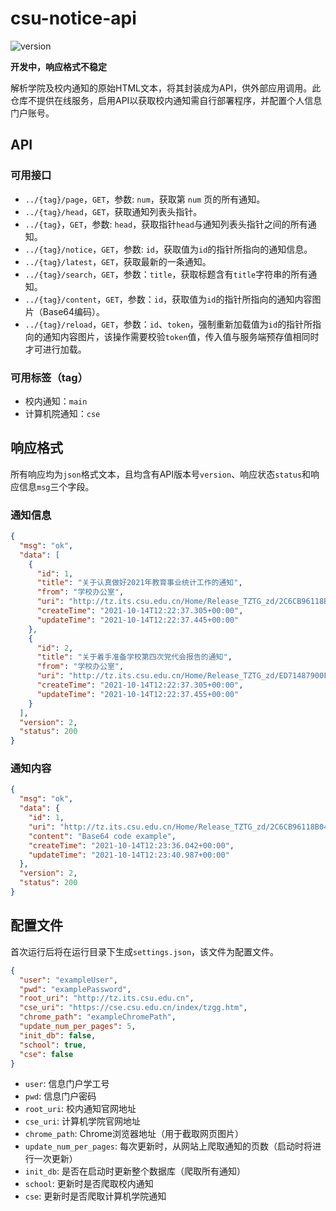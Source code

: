# csu-notice-api

![version](https://img.shields.io/badge/version-0.6.5--SNAPSHOT-blue)

**开发中，响应格式不稳定**

解析学院及校内通知的原始HTML文本，将其封装成为API，供外部应用调用。此仓库不提供在线服务，启用API以获取校内通知需自行部署程序，并配置个人信息门户账号。

## API

### 可用接口

- `../{tag}/page`，`GET`，参数: `num`，获取第 `num` 页的所有通知。
- `../{tag}/head`，`GET`，获取通知列表头指针。
- `../{tag}`，`GET`，参数: `head`，获取指针`head`与通知列表头指针之间的所有通知。
- `../{tag}/notice`，`GET`，参数: `id`，获取值为`id`的指针所指向的通知信息。
- `../{tag}/latest`，`GET`，获取最新的一条通知。
- `../{tag}/search`，`GET`，参数：`title`，获取标题含有`title`字符串的所有通知。
- `../{tag}/content`，`GET`，参数：`id`，获取值为`id`的指针所指向的通知内容图片（Base64编码）。
- `../{tag}/reload`，`GET`，参数：`id`、`token`，强制重新加载值为`id`的指针所指向的通知内容图片，该操作需要校验`token`值，传入值与服务端预存值相同时才可进行加载。

### 可用标签（tag）

- 校内通知：`main`
- 计算机院通知：`cse`

## 响应格式

所有响应均为`json`格式文本，且均含有API版本号`version`、响应状态`status`和响应信息`msg`三个字段。

### 通知信息

```json
{
  "msg": "ok",
  "data": [
    {
      "id": 1,
      "title": "关于认真做好2021年教育事业统计工作的通知",
      "from": "学校办公室",
      "uri": "http://tz.its.csu.edu.cn/Home/Release_TZTG_zd/2C6CB96118B04E98AB62C2F9F22904F8",
      "createTime": "2021-10-14T12:22:37.305+00:00",
      "updateTime": "2021-10-14T12:22:37.445+00:00"
    },
    {
      "id": 2,
      "title": "关于着手准备学校第四次党代会报告的通知",
      "from": "学校办公室",
      "uri": "http://tz.its.csu.edu.cn/Home/Release_TZTG_zd/ED71487900F540DF889B7DF89A35EF21",
      "createTime": "2021-10-14T12:22:37.305+00:00",
      "updateTime": "2021-10-14T12:22:37.455+00:00"
    }
  ],
  "version": 2,
  "status": 200
}
```

### 通知内容

```json
{
  "msg": "ok",
  "data": {
    "id": 1,
    "uri": "http://tz.its.csu.edu.cn/Home/Release_TZTG_zd/2C6CB96118B04E98AB62C2F9F22904F8",
    "content": "Base64 code example",
    "createTime": "2021-10-14T12:23:36.042+00:00",
    "updateTime": "2021-10-14T12:23:40.987+00:00"
  },
  "version": 2,
  "status": 200
}
```

## 配置文件

首次运行后将在运行目录下生成`settings.json`，该文件为配置文件。

```json
{
  "user": "exampleUser",
  "pwd": "examplePassword",
  "root_uri": "http://tz.its.csu.edu.cn",
  "cse_uri": "https://cse.csu.edu.cn/index/tzgg.htm",
  "chrome_path": "exampleChromePath",
  "update_num_per_pages": 5,
  "init_db": false,
  "school": true,
  "cse": false
}
```

- `user`: 信息门户学工号
- `pwd`: 信息门户密码
- `root_uri`: 校内通知官网地址
- `cse_uri`: 计算机学院官网地址
- `chrome_path`: Chrome浏览器地址（用于截取网页图片）
- `update_num_per_pages`: 每次更新时，从网站上爬取通知的页数（启动时将进行一次更新）
- `init_db`: 是否在启动时更新整个数据库（爬取所有通知）
- `school`: 更新时是否爬取校内通知
- `cse`: 更新时是否爬取计算机学院通知
